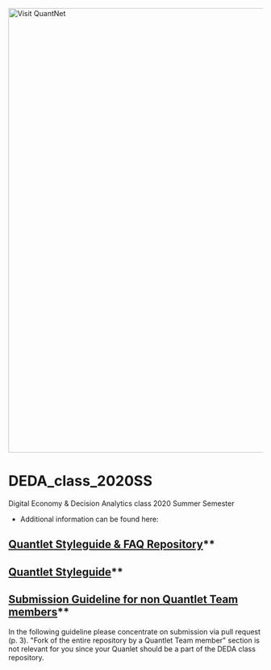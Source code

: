 [<img src="https://github.com/QuantLet/Styleguide-and-FAQ/blob/master/pictures/banner.png" width="880" alt="Visit QuantNet">](http://quantnet.hu-berlin.de/)
# DEDA_class_2020SS
Digital Economy & Decision Analytics class 2020 Summer Semester

- Additional information can be found here: 
## [Quantlet Styleguide & FAQ Repository](https://github.com/QuantLet/Styleguide-and-FAQ)**
## [Quantlet Styleguide](https://github.com/QuantLet/Styleguide-and-FAQ/blob/master/guidelines/Styleguide_Guide_GitHub.pdf)**
## [Submission Guideline for non Quantlet Team members](https://github.com/QuantLet/Styleguide-and-FAQ/blob/master/guidelines/Submission_Guide_GitHub_Non_Members.pdf)**
In the following guideline please concentrate on submission via pull request (p. 3). 
"Fork of the entire repository by a Quantlet Team member" section is not relevant for you since your Quanlet should be a part of the DEDA class repository.



